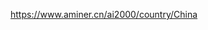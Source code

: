 

<!--
 * @version:
 * @Author:  StevenJokess https://github.com/StevenJokess
 * @Date: 2020-12-16 13:35:17
 * @LastEditors:  StevenJokess https://github.com/StevenJokess
 * @LastEditTime: 2020-12-16 13:35:18
 * @Description:
 * @TODO::
 * @Reference:
-->
https://www.aminer.cn/ai2000/country/China
